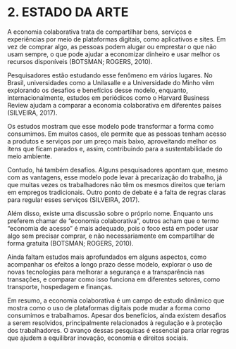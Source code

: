 # 2. ESTADO DA ARTE

A economia colaborativa trata de compartilhar bens, serviços e experiências por meio de plataformas digitais, como aplicativos e sites. Em vez de comprar algo, as pessoas podem alugar ou emprestar o que não usam sempre, o que pode ajudar a economizar dinheiro e usar melhor os recursos disponíveis (BOTSMAN; ROGERS, 2010). 

Pesquisadores estão estudando esse fenômeno em vários lugares. No Brasil, universidades como a Unilasalle e a Universidade do Minho vêm explorando os desafios e benefícios desse modelo, enquanto, internacionalmente, estudos em periódicos como o Harvard Business Review ajudam a comparar a economia colaborativa em diferentes países (SILVEIRA, 2017). 

Os estudos mostram que esse modelo pode transformar a forma como consumimos. Em muitos casos, ele permite que as pessoas tenham acesso a produtos e serviços por um preço mais baixo, aproveitando melhor os itens que ficam parados e, assim, contribuindo para a sustentabilidade do meio ambiente. 

Contudo, há também desafios. Alguns pesquisadores apontam que, mesmo com as vantagens, esse modelo pode levar à precarização do trabalho, já que muitas vezes os trabalhadores não têm os mesmos direitos que teriam em empregos tradicionais. Outro ponto de debate é a falta de regras claras para regular esses serviços (SILVEIRA, 2017). 

Além disso, existe uma discussão sobre o próprio nome. Enquanto uns preferem chamar de “economia colaborativa”, outros acham que o termo “economia de acesso” é mais adequado, pois o foco está em poder usar algo sem precisar comprar, e não necessariamente em compartilhar de forma gratuita (BOTSMAN; ROGERS, 2010). 

Ainda faltam estudos mais aprofundados em alguns aspectos, como acompanhar os efeitos a longo prazo desse modelo, explorar o uso de novas tecnologias para melhorar a segurança e a transparência nas transações, e comparar como isso funciona em diferentes setores, como transporte, hospedagem e finanças. 

Em resumo, a economia colaborativa é um campo de estudo dinâmico que mostra como o uso de plataformas digitais pode mudar a forma como consumimos e trabalhamos. Apesar dos benefícios, ainda existem desafios a serem resolvidos, principalmente relacionados à regulação e à proteção dos trabalhadores. O avanço dessas pesquisas é essencial para criar regras que ajudem a equilibrar inovação, economia e direitos sociais. 

